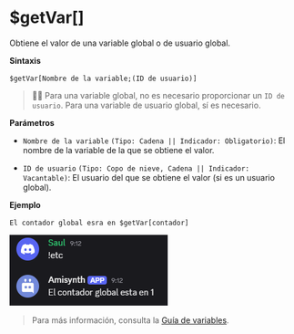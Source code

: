 # $getVar[]

Obtiene el valor de una variable global o de usuario global.

**Sintaxis**
```
$getVar[Nombre de la variable;(ID de usuario)]
```

> 🧙‍♂️ Para una variable global, no es necesario proporcionar un `ID de usuario`. Para una variable de usuario global, sí es necesario.

**Parámetros**

- `Nombre de la variable` `(Tipo: Cadena || Indicador: Obligatorio)`: El nombre de la variable de la que se obtiene el valor.

- `ID de usuario` `(Tipo: Copo de nieve, Cadena || Indicador: Vacantable)`: El usuario del que se obtiene el valor (si es un usuario global).

**Ejemplo**
```
El contador global esra en $getVar[contador]
```

![alt text](image-71.png)

> Para más información, consulta la [Guía de variables](../gen/variables.md).
